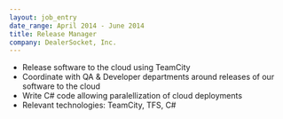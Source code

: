 ```yaml
---
layout: job_entry
date_range: April 2014 - June 2014
title: Release Manager
company: DealerSocket, Inc.
---
```

* Release software to the cloud using TeamCity
* Coordinate with QA & Developer departments around releases of our software to the cloud
* Write C# code allowing paralellization of cloud deployments
* Relevant technologies: TeamCity, TFS, C#
